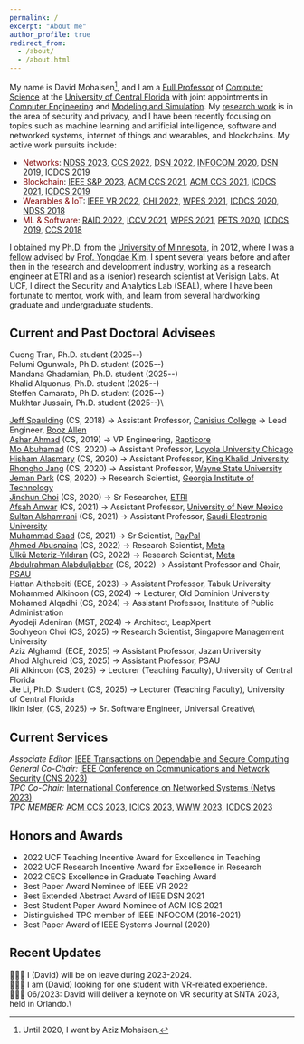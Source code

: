 ```yaml
---
permalink: /
excerpt: "About me"
author_profile: true
redirect_from: 
  - /about/
  - /about.html
---
```

My name is David Mohaisen[^1], and I am a [Full Professor](https://www.cs.ucf.edu/person/aziz-mohaisen/) of [Computer Science](https://www.cs.ucf.edu/) at the [University of Central Florida](https://www.ucf.edu/) with joint appointments in [Computer Engineering](https://www.ece.ucf.edu/) and [Modeling and Simulation](https://www.ucf.edu/modeling-simulation/). My [research work](https://dblp.uni-trier.de/pid/70/2832.html) is in the area of security and privacy, and I have been recently focusing on topics such as machine learning and artificial intelligence, software and networked systems, internet of things and wearables, and blockchains. My active work pursuits include:

* <span style="color:maroon">Networks</span>: [NDSS 2023](files/ndss23.pdf), [CCS 2022](files/ccs22.pdf), [DSN 2022](files/dsn22.pdf), [INFOCOM 2020](files/infocom20sf.pdf), [DSN 2019](files/dsn19a.pdf), [ICDCS 2019](files/icdcs19b.pdf)
* <span style="color:maroon">Blockchain</span>: [IEEE S&P 2023](files/sp23.pdf), [ACM CCS 2021](files/ccs21a.pdf), [ACM CCS 2021](files/ccs21b.pdf), [ICDCS 2021](files/icdcs21.pdf), [ICDCS 2019](files.icdcs19c.pdf)
* <span style="color:maroon">Wearables & IoT</span>: [IEEE VR 2022](files/vr22a.pdf), [CHI 2022](files/chi22.pdf), [WPES 2021](files/wpes22sia.pdf), [ICDCS 2020](files/icdcs20lp.pdf), [NDSS 2018](files/ndss18.pdf)
* <span style="color:maroon">ML & Software</span>: [RAID 2022](files/raid22.pdf), [ICCV 2021](https://ieeexplore.ieee.org/document/9710861), [WPES 2021](https://dl.acm.org/doi/10.1145/3463676.3485608), [PETS 2020](files/pets20.pdf), [ICDCS 2019](files/icdcs19a.pdf), [CCS 2018](files/18ccs.pdf)

I obtained my Ph.D. from the [University of Minnesota](https://twin-cities.umn.edu/), in 2012, where I was a [fellow](https://cla.umn.edu/graduate-students/research-creative-inquiry/doctoral-dissertation-fellowship-ddf) advised by [Prof. Yongdae Kim](https://syssec.kaist.ac.kr/~yongdaek/). I spent several years before and after then in the research and development industry, working as a research engineer at [ETRI](https://etri.re.kr/intro.html) and as a (senior) research scientist at Verisign Labs. At UCF, I direct the Security and Analytics Lab (SEAL), where I have been fortunate to mentor, work with, and learn from several hardworking graduate and undergraduate students. 

Current and Past Doctoral Advisees
----
Cuong Tran, Ph.D. student (2025--)\
Pelumi Ogunwale, Ph.D. student (2025--)\
Mandana Ghadamian, Ph.D. student (2025--)\
Khalid Alquonus, Ph.D. student (2025--)\
Steffen Camarato, Ph.D. student (2025--)\
Mukhtar Jussain, Ph.D. student (2025--)\



[Jeff Spaulding](https://www.linkedin.com/in/jeffreyspaulding/) (CS, 2018) &rarr; Assistant Professor, [Canisius College](https://www.canisius.edu/) &rarr; Lead Engineer, [Booz Allen](https://www.boozallen.com/)\
[Ashar Ahmad](https://www.linkedin.com/in/ahmad-ashar/) (CS, 2019) &rarr; VP Engineering, [Rapticore](https://www.rapticore.com/team)\
[Mo Abuhamad](https://www.linkedin.com/in/abuhamadm) (CS, 2020) &rarr; Assistant Professor, [Loyola University Chicago](https://www.luc.edu/)\
[Hisham Alasmary](https://www.linkedin.com/in/hisham-alasmary-24ba31189) (CS, 2020) &rarr;  Assistant Professor, [King Khalid University](https://www.kku.edu.sa/en)\
[Rhongho Jang](https://www.linkedin.com/in/rhongho-jang-a57706152/) (CS, 2020) &rarr; Assistant Professor, [Wayne State University](https://wayne.edu/)\
[Jeman Park](https://www.linkedin.com/in/jemanpark122/) (CS, 2020) &rarr; Research Scientist, [Georgia Institute of Technology](https://www.gatech.edu/)\
[Jinchun Choi](https://www.linkedin.com/in/jinchunchoi/) (CS, 2020) &rarr; Sr Researcher, [ETRI](https://www.etri.re.kr/eng/main/main.etri)\
[Afsah Anwar](https://www.linkedin.com/in/afsahanwar/) (CS, 2021) &rarr; Assistant Professor, [University of New Mexico](https://www.famu.edu/)\
[Sultan Alshamrani](https://www.linkedin.com/in/sultan-alshamrani-52b7a588/) (CS, 2021) &rarr; Assistant Professor, [Saudi Electronic University](https://seu.edu.sa/en/home)\
[Muhammad Saad](https://www.linkedin.com/in/muhammad-saad-b41665145/) (CS, 2021) &rarr; Sr Scientist, [PayPal](https://www.paypal.com/us/home)\
[Ahmed Abusnaina](https://www.linkedin.com/in/ahmed-abusnaina-958b4b138/) (CS, 2022) &rarr; Research Scientist, [Meta](https://about.facebook.com/?utm_source=meta.com&utm_medium=redirect)\
[Ülkü Meteriz-Yıldıran](https://www.linkedin.com/in/ulku-meteriz/) (CS, 2022) &rarr; Research Scientist, [Meta](https://about.facebook.com/?utm_source=meta.com&utm_medium=redirect)\
[Abdulrahman Alabduljabbar](https://www.linkedin.com/in/alabduljabbar/) (CS, 2022) &rarr; Assistant Professor and Chair, [PSAU](https://www.psau.edu.sa/en)\
Hattan Althebeiti (ECE, 2023) &rarr; Assistant Professor, Tabuk University\
Mohammed Alkinoon (CS, 2024) &rarr; Lecturer, Old Dominion University\
Mohamed Alqadhi (CS, 2024) &rarr; Assistant Professor, Institute of Public Administration\
Ayodeji Adeniran (MST, 2024) &rarr; Architect, LeapXpert\
Soohyeon Choi (CS, 2025)  &rarr; Research Scientist, Singapore Management University\
Aziz Alghamdi (ECE, 2025)  &rarr; Assistant Professor, Jazan University\
Ahod Alghureid (CS, 2025)  &rarr; Assistant Professor, PSAU\
Ali Alkinoon (CS, 2025) &rarr; Lecturer (Teaching Faculty), University of Central Florida\
Jie Li, Ph.D. Student (CS, 2025) &rarr; Lecturer (Teaching Faculty), University of Central Florida\
Ilkin Isler, (CS, 2025) &rarr; Sr. Software Engineer, Universal Creative\

Current Services
----
_Associate Editor:_ [IEEE Transactions on Dependable and Secure Computing](https://ieeexplore.ieee.org/xpl/RecentIssue.jsp?punumber=8858)\
_General Co-Chair:_ [IEEE Conference on Communications and Network Security (CNS 2023)](https://cns2023.ieee-cns.org/)\
_TPC Co-Chair:_ [International Conference on Networked Systems (Netys 2023)](https://netys.net)\
_TPC MEMBER:_ [ACM CCS 2023](https://www.sigsac.org/ccs/CCS2023/), [ICICS 2023](https://icics23.nankai.edu.cn/), [WWW 2023](https://www2023.thewebconf.org/), [ICDCS 2023](https://icdcs2023.icdcs.org/)

Honors and Awards
----
* 2022 UCF Teaching Incentive Award for Excellence in Teaching
* 2022 UCF Research Incentive Award for Excellence in Research
* 2022 CECS Excellence in Graduate Teaching Award
* Best Paper Award Nominee of IEEE VR 2022
* Best Extended Abstract Award of IEEE DSN 2021
* Best Student Paper Award Nominee of ACM ICS 2021
* Distinguished TPC member of IEEE INFOCOM (2016-2021)
* Best Paper Award of IEEE Systems Journal (2020) 

Recent Updates
----
👨🏻‍🏫 I (David) will be on leave during 2023-2024.\
👨🏻‍🏫 I am (David) looking for one student with VR-related experience.\
👨🏻‍🏫 06/2023: David will deliver a keynote on VR security at SNTA 2023, held in Orlando.\

[^1]: Until 2020, I went by Aziz Mohaisen.
